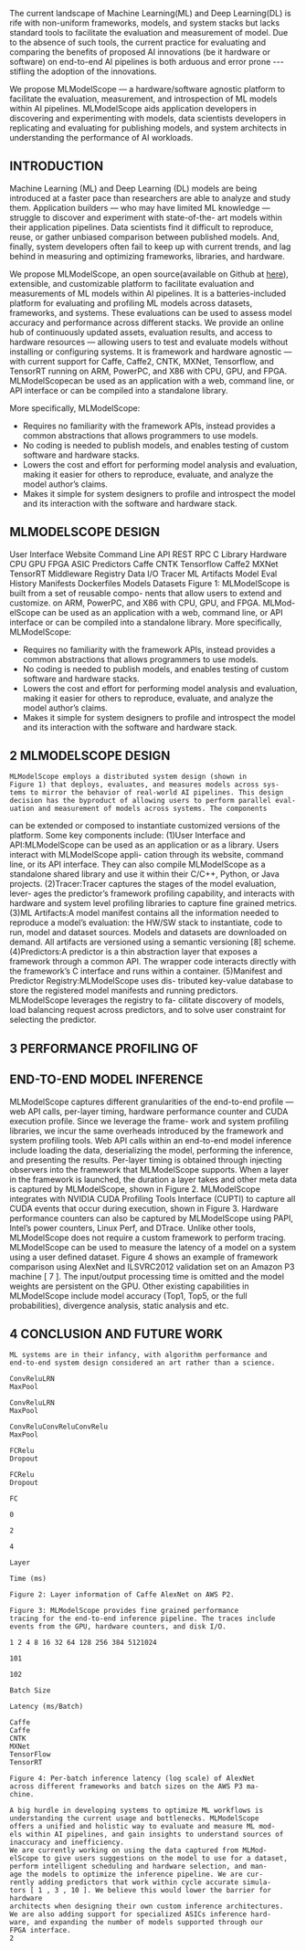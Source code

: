 The current landscape of Machine Learning(ML) and Deep Learning(DL) is rife with non-uniform frameworks, models, and system stacks but lacks standard tools to facilitate the evaluation and measurement of model.
Due to the absence of such tools, the current practice for evaluating and comparing the benefits of proposed AI innovations (be it hardware or software) on end-to-end AI pipelines is both arduous and error prone --- stifling the adoption of the innovations.

We propose MLModelScope — a hardware/software agnostic platform to facilitate the evaluation, measurement, and introspection
of ML models within AI pipelines. MLModelScope aids application developers in discovering and experimenting with models, data scientists developers in replicating and evaluating for publishing models, and system architects in understanding the performance of AI workloads.

## INTRODUCTION

Machine Learning (ML) and Deep Learning (DL) models are being
introduced at a faster pace than researchers are able to analyze and
study them. Application builders — who may have limited ML
knowledge — struggle to discover and experiment with state-of-the-
art models within their application pipelines. Data scientists find it
difficult to reproduce, reuse, or gather unbiased comparison between
published models. And, finally, system developers often fail to keep
up with current trends, and lag behind in measuring and optimizing
frameworks, libraries, and hardware.

We propose MLModelScope, an open source(available on Github at [here](https://github.com/rai-project/mlmodelscope)), extensible, and
customizable platform to facilitate evaluation and measurements of
ML models within AI pipelines. It is a batteries-included platform
for evaluating and profiling ML models across datasets, frameworks,
and systems. These evaluations can be used to assess model accuracy and performance across different stacks. We provide an online
hub of continuously updated assets, evaluation results, and access
to hardware resources — allowing users to test and evaluate models without installing or configuring systems. It is framework and
hardware agnostic — with current support for Caffe, Caffe2,
CNTK, MXNet, Tensorflow, and TensorRT running on ARM, PowerPC, and X86 with CPU, GPU, and FPGA.
MLModelScopecan be used as an application with a web, command line, or API interface or can be compiled into a standalone library.

More specifically, MLModelScope:

- Requires no familiarity with the framework APIs, instead provides a common abstractions that allows programmers to use models.
- No coding is needed to publish models, and enables testing of custom software and hardware stacks.
- Lowers the cost and effort for performing model analysis and evaluation, making it easier for others to reproduce, evaluate, and
  analyze the model author’s claims.
- Makes it simple for system designers to profile and introspect the model and its interaction with the software and hardware stack.

## MLMODELSCOPE DESIGN

User Interface
Website Command Line
API
REST RPC C Library
Hardware
CPU GPU FPGA ASIC
Predictors
Caffe CNTK Tensorflow
Caffe2 MXNet TensorRT
Middleware
Registry Data I/O Tracer
ML Artifacts
Model Eval History
Manifests
Dockerfiles
Models Datasets
Figure 1: MLModelScope is built from a set of reusable compo-
nents that allow users to extend and customize.
on ARM, PowerPC, and X86 with CPU, GPU, and FPGA. MLMod-
elScope can be used as an application with a web, command line, or
API interface or can be compiled into a standalone library.
More specifically, MLModelScope:

- Requires no familiarity with the framework APIs, instead provides
  a common abstractions that allows programmers to use models.
- No coding is needed to publish models, and enables testing of
  custom software and hardware stacks.
- Lowers the cost and effort for performing model analysis and
  evaluation, making it easier for others to reproduce, evaluate, and
  analyze the model author’s claims.
- Makes it simple for system designers to profile and introspect the
  model and its interaction with the software and hardware stack.

## 2 MLMODELSCOPE DESIGN

```
MLModelScope employs a distributed system design (shown in
Figure 1) that deploys, evaluates, and measures models across sys-
tems to mirror the behavior of real-world AI pipelines. This design
decision has the byproduct of allowing users to perform parallel eval-
uation and measurement of models across systems. The components
```

can be extended or composed to instantiate customized versions of
the platform. Some key components include:
(1)User Interface and API:MLModelScope can be used as an
application or as a library. Users interact with MLModelScope appli-
cation through its website, command line, or its API interface. They
can also compile MLModelScope as a standalone shared library and
use it within their C/C++, Python, or Java projects.
(2)Tracer:Tracer captures the stages of the model evaluation, lever-
ages the predictor’s framework profiling capability, and interacts
with hardware and system level profiling libraries to capture fine
grained metrics.
(3)ML Artifacts:A model manifest contains all the information
needed to reproduce a model’s evaluation: the HW/SW stack to
instantiate, code to run, model and dataset sources. Models and
datasets are downloaded on demand. All artifacts are versioned
using a semantic versioning [8] scheme.
(4)Predictors:A predictor is a thin abstraction layer that exposes
a framework through a common API. The wrapper code interacts
directly with the framework’s C interface and runs within a container.
(5)Manifest and Predictor Registry:MLModelScope uses dis-
tributed key-value database to store the registered model manifests
and running predictors. MLModelScope leverages the registry to fa-
cilitate discovery of models, load balancing request across predictors,
and to solve user constraint for selecting the predictor.

## 3 PERFORMANCE PROFILING OF

## END-TO-END MODEL INFERENCE

MLModelScope captures different granularities of the end-to-end
profile — web API calls, per-layer timing, hardware performance
counter and CUDA execution profile. Since we leverage the frame-
work and system profiling libraries, we incur the same overheads
introduced by the framework and system profiling tools. Web API
calls within an end-to-end model inference include loading the data,
deserializing the model, performing the inference, and presenting the
results. Per-layer timing is obtained through injecting observers into
the framework that MLModelScope supports. When a layer in the
framework is launched, the duration a layer takes and other meta data
is captured by MLModelScope, shown in Figure 2. MLModelScope
integrates with NVIDIA CUDA Profiling Tools Interface (CUPTI)
to capture all CUDA events that occur during execution, shown in
Figure 3. Hardware performance counters can also be captured by
MLModelScope using PAPI, Intel’s power counters, Linux Perf,
and DTrace. Unlike other tools, MLModelScope does not require a
custom framework to perform tracing.
MLModelScope can be used to measure the latency of a model on
a system using a user defined dataset. Figure 4 shows an example of
framework comparison using AlexNet and ILSVRC2012 validation
set on an Amazon P3 machine [ 7 ]. The input/output processing time
is omitted and the model weights are persistent on the GPU. Other
existing capabilities in MLModelScope include model accuracy
(Top1, Top5, or the full probabilities), divergence analysis, static
analysis and etc.

## 4 CONCLUSION AND FUTURE WORK

```
ML systems are in their infancy, with algorithm performance and
end-to-end system design considered an art rather than a science.
```

```
ConvReluLRN
MaxPool
```

```
ConvReluLRN
MaxPool
```

```
ConvReluConvReluConvRelu
MaxPool
```

```
FCRelu
Dropout
```

```
FCRelu
Dropout
```

```
FC
```

```
0
```

```
2
```

```
4
```

```
Layer
```

```
Time (ms)
```

```
Figure 2: Layer information of Caffe AlexNet on AWS P2.
```

```
Figure 3: MLModelScope provides fine grained performance
tracing for the end-to-end inference pipeline. The traces include
events from the GPU, hardware counters, and disk I/O.
```

```
1 2 4 8 16 32 64 128 256 384 5121024
```

```
101
```

```
102
```

```
Batch Size
```

```
Latency (ms/Batch)
```

```
Caffe
Caffe
CNTK
MXNet
TensorFlow
TensorRT
```

```
Figure 4: Per-batch inference latency (log scale) of AlexNet
across different frameworks and batch sizes on the AWS P3 ma-
chine.
```

```
A big hurdle in developing systems to optimize ML workflows is
understanding the current usage and bottlenecks. MLModelScope
offers a unified and holistic way to evaluate and measure ML mod-
els within AI pipelines, and gain insights to understand sources of
inaccuracy and inefficiency.
We are currently working on using the data captured from MLMod-
elScope to give users suggestions on the model to use for a dataset,
perform intelligent scheduling and hardware selection, and man-
age the models to optimize the inference pipeline. We are cur-
rently adding predictors that work within cycle accurate simula-
tors [ 1 , 3 , 10 ]. We believe this would lower the barrier for hardware
architects when designing their own custom inference architectures.
We are also adding support for specialized ASICs inference hard-
ware, and expanding the number of models supported through our
FPGA interface.
2
```
